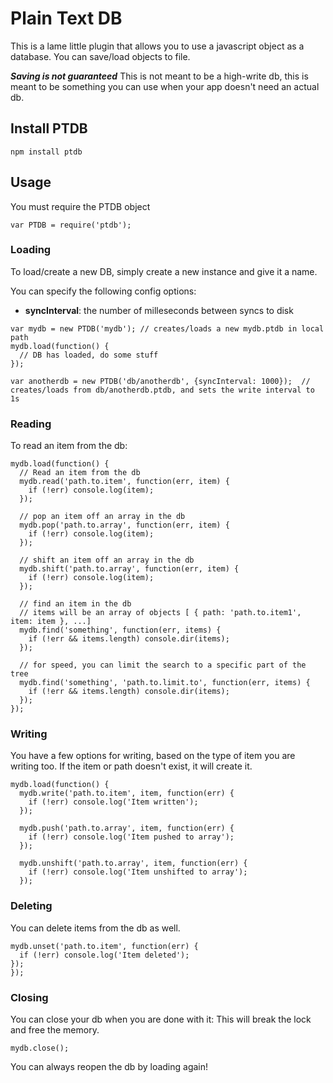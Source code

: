 Plain Text DB
=============

This is a lame little plugin that allows you to use a javascript object as a database.  You can save/load objects to file.

***Saving is not guaranteed***
This is not meant to be a high-write db, this is meant to be something you can use when your app doesn't need an actual db.

## Install PTDB

```
npm install ptdb
```

## Usage

You must require the PTDB object
```
var PTDB = require('ptdb');
```

### Loading
To load/create a new DB, simply create a new instance and give it a name.

You can specify the following config options:
* **syncInterval**: the number of milleseconds between syncs to disk
```
var mydb = new PTDB('mydb'); // creates/loads a new mydb.ptdb in local path
mydb.load(function() {
  // DB has loaded, do some stuff
});

var anotherdb = new PTDB('db/anotherdb', {syncInterval: 1000});  // creates/loads from db/anotherdb.ptdb, and sets the write interval to 1s
```

### Reading
To read an item from the db:
```
mydb.load(function() {
  // Read an item from the db
  mydb.read('path.to.item', function(err, item) {
    if (!err) console.log(item);
  });

  // pop an item off an array in the db
  mydb.pop('path.to.array', function(err, item) {
    if (!err) console.log(item);
  });

  // shift an item off an array in the db
  mydb.shift('path.to.array', function(err, item) {
    if (!err) console.log(item);
  });

  // find an item in the db
  // items will be an array of objects [ { path: 'path.to.item1', item: item }, ...]
  mydb.find('something', function(err, items) {
    if (!err && items.length) console.dir(items);
  });

  // for speed, you can limit the search to a specific part of the tree
  mydb.find('something', 'path.to.limit.to', function(err, items) {
    if (!err && items.length) console.dir(items);
  });
});
```

### Writing
You have a few options for writing, based on the type of item you are writing too.  If the item or path doesn't exist, it will create it.

```
mydb.load(function() {
  mydb.write('path.to.item', item, function(err) {
    if (!err) console.log('Item written');
  });

  mydb.push('path.to.array', item, function(err) {
    if (!err) console.log('Item pushed to array');
  });

  mydb.unshift('path.to.array', item, function(err) {
    if (!err) console.log('Item unshifted to array');
  });
  ```

  ### Deleting
  You can delete items from the db as well.

  ```
  mydb.unset('path.to.item', function(err) {
    if (!err) console.log('Item deleted');
  });
});
```

### Closing
You can close your db when you are done with it:
This will break the lock and free the memory.
```
mydb.close();
```

You can always reopen the db by loading again!